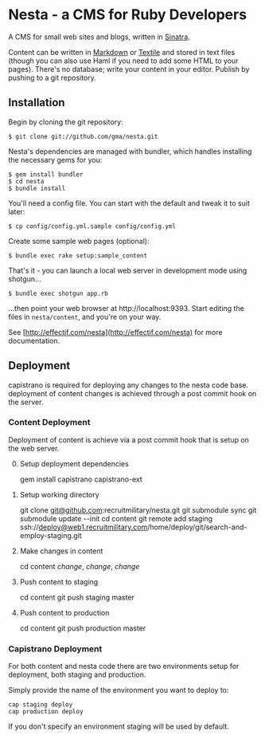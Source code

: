 # Nesta - a CMS for Ruby Developers

A CMS for small web sites and blogs, written in
[Sinatra](http://www.sinatrarb.com/ "Sinatra").

Content can be written in
[Markdown](http://daringfireball.net/projects/markdown/ "Daring Fireball:
Markdown") or [Textile](http://textism.com/tools/textile/) and stored in text
files (though you can also use Haml if you need to add some HTML to your
pages). There's no database; write your content in your editor. Publish by
pushing to a git repository.

## Installation

Begin by cloning the git repository:

    $ git clone git://github.com/gma/nesta.git

Nesta's dependencies are managed with bundler, which handles installing the
necessary gems for you:

    $ gem install bundler
    $ cd nesta
    $ bundle install

You'll need a config file. You can start with the default and tweak it to suit
later:

    $ cp config/config.yml.sample config/config.yml

Create some sample web pages (optional):

    $ bundle exec rake setup:sample_content

That's it - you can launch a local web server in development mode using
shotgun...

    $ bundle exec shotgun app.rb

...then point your web browser at http://localhost:9393. Start editing the
files in `nesta/content`, and you're on your way.

See [http://effectif.com/nesta](http://effectif.com/nesta) for more
documentation.

## Deployment

capistrano is required for deploying any changes to the nesta code
base.  deployment of content changes is achieved through a post commit
hook on the server.

### Content Deployment

Deployment of content is achieve via a post commit hook that is setup
on the web server.

0. Setup deployment dependencies

    gem install capistrano capistrano-ext

1. Setup working directory

    git clone git@github.com:recruitmilitary/nesta.git
    git submodule sync
    git submodule update --init
    cd content
    git remote add staging ssh://deploy@web1.recruitmilitary.com/home/deploy/git/search-and-employ-staging.git

2. Make changes in content

    cd content
    *change*, *change*, *change*

3. Push content to staging

    cd content
    git push staging master

4. Push content to production

    cd content
    git push production master

### Capistrano Deployment

For both content and nesta code there are two environments setup for
deployment, both staging and production.

Simply provide the name of the environment you want to deploy to:

    cap staging deploy
    cap production deploy

If you don't specify an environment staging will be used by default.
